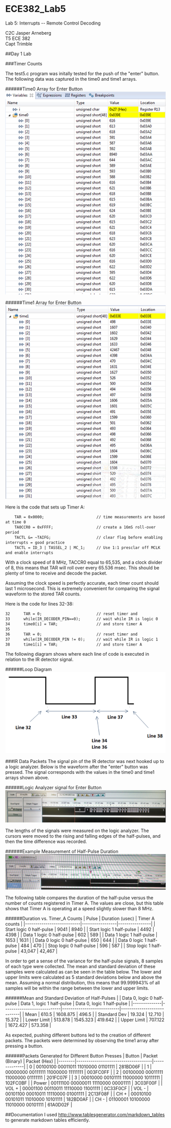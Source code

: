 ECE382_Lab5
===========

Lab 5: Interrupts -- Remote Control Decoding

C2C Jasper Arneberg  
T5 ECE 382  
Capt Trimble  

##Day 1 Lab

###Timer Counts

The test5.c program was initally tested for the push of the "enter" button. The following data was captured in the time0 and time1 arrays.

######Time0 Array for Enter Button
![alt text](https://github.com/JasperArneberg/ECE382_Lab5/blob/master/time0_array.png?raw=true "Time 0 Array")

######Time1 Array for Enter Button
![alt text](https://github.com/JasperArneberg/ECE382_Lab5/blob/master/time1_array.png?raw=true "Time 1 Array")

Here is the code that sets up Timer A:
```
	TAR = 0x0000;						// time measurements are based at time 0
	TA0CCR0 = 0xFFFF;					// create a 16mS roll-over period
	TACTL &= ~TAIFG;					// clear flag before enabling interrupts = good practice
	TACTL = ID_3 | TASSEL_2 | MC_1;		// Use 1:1 presclar off MCLK and enable interrupts
```

With a clock speed of 8 MHz, TACCR0 equal to 65,535, and a clock divider of 8, this means that TAR will roll over every 65.536 msec. This should be plenty of time to receive and decode the packet.

Assuming the clock speed is perfectly accurate, each timer count should last 1 microsecond. This is extremely convenient for comparing the signal waveform to the stored TAR counts.

Here is the code for lines 32-38:
```
32		TAR = 0;						// reset timer and
33		while(IR_DECODER_PIN==0);		// wait while IR is logic 0
34		time0[i] = TAR;					// and store timer A
35
36		TAR = 0;						// reset timer and
37		while(IR_DECODER_PIN != 0);		// wait while IR is logic 1
38		time1[i] = TAR;					// and store timer A
```

The following diagram shows where each line of code is executed in relation to the IR detector signal.

######Loop Diagram
![alt text](https://github.com/JasperArneberg/ECE382_Lab5/blob/master/loop_diagram.png?raw=true "Loop diagram")

###IR Data Packets
The signal pin of the IR detector was next hooked up to a logic analyzer. Below is the waveform after the "enter" button was pressed. The signal corresponds with the values in the time0 and time1 arrays shown above.

######Logic Analyzer signal for Enter Button
![alt text](https://github.com/JasperArneberg/ECE382_Lab5/blob/master/ir_packet.png?raw=true "IR packet when enter button is pressed")

The lengths of the signals were measured on the logic analyzer. The cursors were moved to the rising and falling edges of the half-pulses, and then the time difference was recorded.

######Example Measurement of Half-Pulse Duration
![alt text](https://github.com/JasperArneberg/ECE382_Lab5/blob/master/example_measurement.png?raw=true "Example measurement")

The following table compares the duration of the half-pulse versus the number of counts registered in Timer A. The values are close, but this table shows that Timer A is operating at a speed slightly slower than 8 MHz.

######Duration vs. Timer_A Counts
| Pulse                     | Duration (usec) | Timer A counts |
|---------------------------|-----------------|----------------|
| Start logic 0 half-pulse  | 9041            | 8940           |
| Start logic 1 half-pulse  | 4492            | 4398           |
| Data 1 logic 0 half-pulse | 602             | 589            |
| Data 1 logic 1 half-pulse | 1653            | 1631           |
| Data 0 logic 0 half-pulse | 650             | 644            |
| Data 0 logic 1 half-pulse | 484             | 470            |
| Stop logic 0 half-pulse   | 596             | 587            |
| Stop logic 1 half-pulse   | 43,047          | 42,467         |

In order to get a sense of the variance for the half-pulse signals, 8 samples of each type were collected. The mean and standard deviation of these samples were calculated as can be seen in the table below. The lower and upper limits were calculated as 5 standard deviations below and above the mean. Assuming a normal distribution, this means that 99.999943% of all samples will be within the range between the lower and upper limits.

######Mean and Standard Deviation of Half-Pulses
|              | Data 0, logic 0 half-pulse | Data 1, logic 1 half-pulse | Data 0, logic 1 half-pulse |
|--------------|----------------------------|----------------------------|----------------------------|
| Mean         | 610.5                      | 1608.875                   | 496.5                      |
| Standard Dev | 19.324                     | 12.710                     | 15.372                     |
| Lower Limit  | 513.878                    | 1545.323                   | 419.642                    |
| Upper Limit  | 707.122                    | 1672.427                   | 573.358                    |

As expected, pushing different buttons led to the creation of different packets. The packets were determined by observing the time1 array after pressing a button.

######Packets Generated for Different Button Presses
| Button | Packet (Binary)                     | Packet (Hex) |
|--------|-------------------------------------|--------------|
| 0      | 00100100 00011011 11010000 01101111 | 281BD06F     |
| 1      | 00000000 00111111 11000000 11111111 | 003FC0FF     |
| 2      | 00100000 00011111 11000000 01111111 | 201FC07F     |
| 3      | 00010000 00101111 11000000 10111111 | 102FC0BF     |
| Power  | 00111100 00000011 11110000 00001111 | 3C03F00F     |
| VOL +  | 00001100 00110011 11110000 11001111 | 0C33F0CF     |
| VOL -  | 00101100 00010011 11110000 01001111 | 2C13F08F     |
| CH +   | 00010100 00101011 11010000 10101111 | 182BD0AF     |
| CH -   | 01100001 10100000 11010000 00101111 | 61A0D02F     |

##Documentation
I used http://www.tablesgenerator.com/markdown_tables to generate markdown tables efficiently. 
